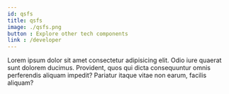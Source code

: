 ```yaml
---
id: qsfs
title: qsfs
image: ./qsfs.png
button : Explore other tech components
link : /developer
---
```

  Lorem ipsum dolor sit amet consectetur adipisicing elit. Odio iure quaerat sunt dolorem ducimus. Provident, quos qui dicta consequuntur omnis perferendis aliquam impedit? Pariatur itaque vitae non earum, facilis aliquam?
